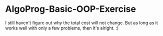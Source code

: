 # AlgoProg-Basic-OOP-Exercise

I still haven't figure out why the total cost will not change. But as long as it works well with only a few problems, then it's alright. :)
